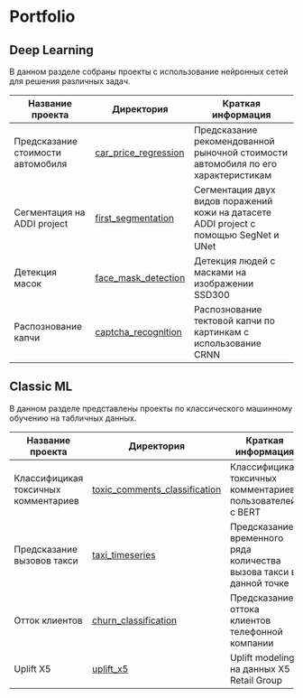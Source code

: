 # Portfolio

## Deep Learning

В данном разделе собраны проекты с использование нейронных сетей для решения различных задач.

|  Название проекта |  Директория |  Краткая информация |
|---|---|---|
| Предсказание стоимости автомобиля  | [car_price_regression](https://github.com/dankadyrov/Portfolio/tree/main/car_price_regression)  | Предсказание рекомендованной рыночной стоимости автомобиля по его характеристикам  |
| Сегментация на ADDI project  | [first_segmentation](https://github.com/dankadyrov/Portfolio/tree/main/first_segmentation)  |  Сегментация двух видов поражений кожи на датасете ADDI project с помощью SegNet и UNet |
| Детекция масок | [face_mask_detection](https://github.com/dankadyrov/Portfolio/tree/main/face_mask_detection)  |  Детекция людей с масками на изображении SSD300 |
| Распознование капчи | [captcha_recognition](https://github.com/dankadyrov/Portfolio/tree/main/captcha_recognition)| Распознование тектовой капчи по картинкам с использование CRNN |

## Classic ML

В данном разделе представлены проекты по классического машинному обучению на табличных данных.

|  Название проекта |  Директория |  Краткая информация |
|---|---|---|
| Классифицикая токсичных комментариев  | [toxic_comments_classification](https://github.com/dankadyrov/Portfolio/tree/main/toxic_comments_classification)  |  Классифицикая токсичных комментариев пользователей с BERT |
| Предсказание вызовов такси  | [taxi_timeseries](https://github.com/dankadyrov/Portfolio/tree/main/taxi_timeseries)  |  Предсказание временного ряда количества вызова такси в данной точке |
| Отток клиентов  | [churn_classification](https://github.com/dankadyrov/Portfolio/tree/main/churn_classification)  |  Предсказание оттока клиентов телефонной компании |
| Uplift X5  | [uplift_x5](https://github.com/dankadyrov/Portfolio/tree/main/uplift_x5)  |  Uplift modeling на данных X5 Retail Group |
